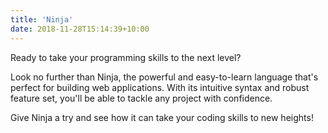 ```yaml
---
title: 'Ninja'
date: 2018-11-28T15:14:39+10:00
---
```


Ready to take your programming skills to the next level?   

Look no further than Ninja, the powerful and easy-to-learn language that's perfect for building web applications.
With its intuitive syntax and robust feature set, you'll be able to tackle any project with confidence.  

Give Ninja a try and see how it can take your coding skills to new heights!  